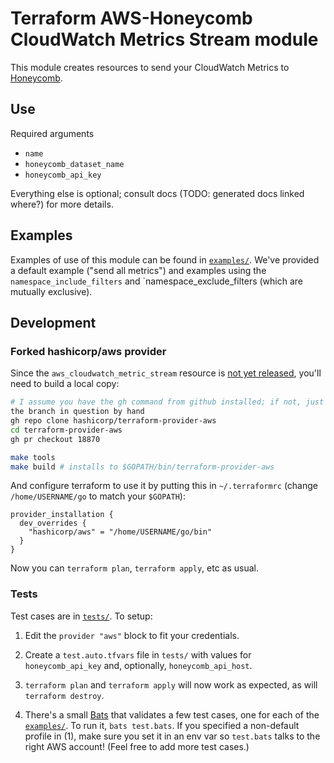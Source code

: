 Terraform AWS-Honeycomb CloudWatch Metrics Stream module
========================================================

This module creates resources to send your CloudWatch Metrics to
[Honeycomb](https://www.honeycomb.io).

## Use

Required arguments
- `name`
- `honeycomb_dataset_name`
- `honeycomb_api_key`

Everything else is optional; consult docs (TODO: generated docs linked where?)
for more details.


## Examples

Examples of use of this module can be found in [`examples/`](examples/).  We've
provided a default example ("send all metrics") and examples using the
`namespace_include_filters` and `namespace_exclude_filters (which are mutually
exclusive).

## Development

### Forked hashicorp/aws provider
Since the `aws_cloudwatch_metric_stream` resource is [not yet
released](https://github.com/hashicorp/terraform-provider-aws/pull/18870),
you'll need to build a local copy:

```bash
# I assume you have the gh command from github installed; if not, just chek out
the branch in question by hand
gh repo clone hashicorp/terraform-provider-aws
cd terraform-provider-aws
gh pr checkout 18870

make tools
make build # installs to $GOPATH/bin/terraform-provider-aws
```

And configure terraform to use it by putting this in `~/.terraformrc` (change
`/home/USERNAME/go` to match your `$GOPATH`):
```hcl
provider_installation {
  dev_overrides {
    "hashicorp/aws" = "/home/USERNAME/go/bin"
  } 
} 
```

Now you can `terraform plan`, `terraform apply`, etc as usual.

### Tests
Test cases are in [`tests/`](tests/). To setup:

1. Edit the `provider "aws"` block to fit your credentials.

2. Create a `test.auto.tfvars` file in `tests/` with values for
   `honeycomb_api_key` and, optionally, `honeycomb_api_host`.

3. `terraform plan` and `terraform apply` will now work as expected, as will
   `terraform destroy`.

4. There's a small [Bats](https://github.com/sstephenson/bats) that validates
   a few test cases, one for each of the [`examples/`](examples/).  To run it, `bats test.bats`.  If you specified a
non-default profile in (1), make sure you set it in an env var so `test.bats`
talks to the right AWS account! (Feel free to add more test cases.)
